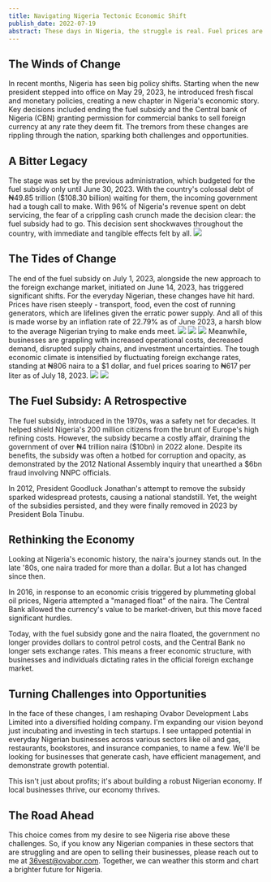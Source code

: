 ```yaml
---
title: Navigating Nigeria Tectonic Economic Shift
publish_date: 2022-07-19
abstract: These days in Nigeria, the struggle is real. Fuel prices are shooting skywards, the naira bounces up and down, and the cost of everyday living is growing fast. These factors touch us all: our travels, our meals, the basic goods we rely on, and, fundamentally, our livelihoods. Ovabor Development Labs Limited is facing this head-on, making significant changes to weather the storm. 
---
```


## The Winds of Change
In recent months, Nigeria has seen big policy shifts. Starting when the new president stepped into office on May 29, 2023, he introduced fresh fiscal and monetary policies, creating a new chapter in Nigeria's economic story. Key decisions included ending the fuel subsidy and the Central bank of Nigeria (CBN) granting permission for commercial banks to sell foreign currency at any rate they deem fit. The tremors from these changes are rippling through the nation, sparking both challenges and opportunities.

## A Bitter Legacy
The stage was set by the previous administration, which budgeted for the fuel subsidy only until June 30, 2023. With the country's colossal debt of ₦49.85 trillion ($108.30 billion) waiting for them, the incoming government had a tough call to make. With 96% of Nigeria's revenue spent on debt servicing, the fear of a crippling cash crunch made the decision clear: the fuel subsidy had to go. This decision sent shockwaves throughout the country, with immediate and tangible effects felt by all.
 <img src="second/dmo.png"/>

## The Tides of Change
The end of the fuel subsidy on July 1, 2023, alongside the new approach to the foreign exchange market, initiated on June 14, 2023, has triggered significant shifts. For the everyday Nigerian, these changes have hit hard. Prices have risen steeply - transport, food, even the cost of running generators, which are lifelines given the erratic power supply. And all of this is made worse by an inflation rate of 22.79% as of June 2023, a harsh blow to the average Nigerian trying to make ends meet.
<img src="second/inf.png"/>
<img src="second/rv.png"/>
 <img src="second/cbn.png"/>
Meanwhile, businesses are grappling with increased operational costs, decreased demand, disrupted supply chains, and investment uncertainties. The tough economic climate is intensified by fluctuating foreign exchange rates, standing at ₦806 naira to a $1 dollar, and fuel prices soaring to ₦617 per liter as of July 18, 2023.
<img src="second/oil.png"/>
<img src="second/fx.png"/>

## The Fuel Subsidy: A Retrospective
The fuel subsidy, introduced in the 1970s, was a safety net for decades. It helped shield Nigeria's 200 million citizens from the brunt of Europe's high refining costs. However, the subsidy became a costly affair, draining the government of over ₦4 trillion naira ($10bn) in 2022 alone. Despite its benefits, the subsidy was often a hotbed for corruption and opacity, as demonstrated by the 2012 National Assembly inquiry that unearthed a $6bn fraud involving NNPC officials.

In 2012, President Goodluck Jonathan's attempt to remove the subsidy sparked widespread protests, causing a national standstill. Yet, the weight of the subsidies persisted, and they were finally removed in 2023 by President Bola Tinubu.

## Rethinking the Economy
Looking at Nigeria's economic history, the naira's journey stands out. In the late '80s, one naira traded for more than a dollar. But a lot has changed since then.

In 2016, in response to an economic crisis triggered by plummeting global oil prices, Nigeria attempted a "managed float" of the naira. The Central Bank allowed the currency's value to be market-driven, but this move faced significant hurdles.

Today, with the fuel subsidy gone and the naira floated, the government no longer provides dollars to control petrol costs, and the Central Bank no longer sets exchange rates. This means a freer economic structure, with businesses and individuals dictating rates in the official foreign exchange market.

## Turning Challenges into Opportunities
In the face of these changes, I am reshaping Ovabor Development Labs Limited into a diversified holding company. I'm expanding our vision beyond just incubating and investing in tech startups. I see untapped potential in everyday Nigerian businesses across various sectors like oil and gas, restaurants, bookstores, and insurance companies, to name a few. We'll be looking for businesses that generate cash, have efficient management, and demonstrate growth potential.

This isn't just about profits; it's about building a robust Nigerian economy. If local businesses thrive, our economy thrives.

## The Road Ahead
This choice comes from my desire to see Nigeria rise above these challenges. So, if you know any Nigerian companies in these sectors that are struggling and are open to selling their businesses, please reach out to me at 36vest@ovabor.com. Together, we can weather this storm and chart a brighter future for Nigeria.
